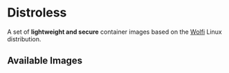 # Distroless

A set of **lightweight and secure** container images based on the [Wolfi](https://wolfi.dev/) Linux distribution.

## Available Images
